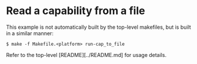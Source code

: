 # Read a capability from a file

This example is not automatically built by the top-level makefiles, but is
built in a similar manner:

```
$ make -f Makefile.<platform> run-cap_to_file
```

Refer to the top-level [README][../README.md] for usage details.
